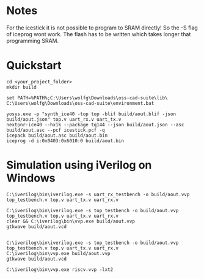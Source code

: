 # Notes

For the icestick it is not possible to program to SRAM directly! So the -S flag of iceprog wont work.
The flash has to be written which takes longer that programming SRAM.

# Quickstart

```
cd <your_project_folder>
mkdir build

set PATH=%PATH%;C:\Users\wolfg\Downloads\oss-cad-suite\lib\
C:\Users\wolfg\Downloads\oss-cad-suite\environment.bat

yosys.exe -p "synth_ice40 -top top -blif build/aout.blif -json build/aout.json" top.v uart_rx.v uart_tx.v
nextpnr-ice40 --hx1k --package tq144 --json build/aout.json --asc build/aout.asc --pcf icestick.pcf -q
icepack build/aout.asc build/aout.bin
iceprog -d i:0x0403:0x6010:0 build/aout.bin
```

# Simulation using iVerilog on Windows

```
C:\iverilog\bin\iverilog.exe -s uart_rx_testbench -o build/aout.vvp top_testbench.v top.v uart_tx.v uart_rx.v

C:\iverilog\bin\iverilog.exe -s top_testbench -o build/aout.vvp top_testbench.v top.v uart_tx.v uart_rx.v
clear && C:\iverilog\bin\vvp.exe build/aout.vvp
gtkwave build/aout.vcd


C:\iverilog\bin\iverilog.exe -s top_testbench -o build/aout.vvp top_testbench.v top.v uart_tx.v uart_rx.v
C:\iverilog\bin\vvp.exe build/aout.vvp
gtkwave build/aout.vcd

C:\iverilog\bin\vvp.exe riscv.vvp -lxt2
```